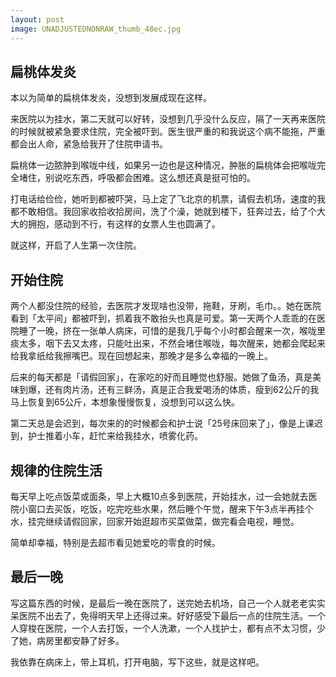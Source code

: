 ```yaml
---
layout: post
image: UNADJUSTEDNONRAW_thumb_48ec.jpg
---
```


## 扁桃体发炎

本以为简单的扁桃体发炎，没想到发展成现在这样。

来医院以为挂水，第二天就可以好转，没想到几乎没什么反应，隔了一天再来医院的时候就被紧急要求住院，完全被吓到。医生很严重的和我说这个病不能拖，严重都会出人命，紧急给我开了住院申请书。

扁桃体一边脓肿到喉咙中线，如果另一边也是这种情况，肿胀的扁桃体会把喉咙完全堵住，别说吃东西，呼吸都会困难。这么想还真是挺可怕的。

打电话给俭俭，她听到都被吓哭，马上定了飞北京的机票，请假去机场，速度的我都不敢相信。我回家收拾收拾房间，洗了个澡，她就到楼下，狂奔过去，给了个大大的拥抱，感动到不行，有这样的女票人生也圆满了。

就这样，开启了人生第一次住院。

## 开始住院

两个人都没住院的经验，去医院才发现啥也没带，拖鞋，牙刷，毛巾。。她在医院看到「太平间」都被吓到，抓着我不敢抬头也真是可爱。第一天两个人乖乖的在医院睡了一晚，挤在一张单人病床，可惜的是我几乎每个小时都会醒来一次，喉咙里痰太多，咽下去又太疼，只能吐出来，不然会堵住喉咙，每次醒来，她都会爬起来给我拿纸给我擦嘴巴。现在回想起来，那晚才是多么幸福的一晚上。

后来的每天都是「请假回家」，在家吃的好而且睡觉也舒服。她做了鱼汤，真是美味到爆，还有肉片汤，还有三鲜汤，真是正合我爱喝汤的体质，瘦到62公斤的我马上恢复到65公斤，本想象慢慢恢复，没想到可以这么快。

第二天总是会迟到，每次来的的时候都会和护士说「25号床回来了」，像是上课迟到，护士推着小车，赶忙来给我挂水，喷雾化药。

## 规律的住院生活

每天早上吃点饭菜或面条，早上大概10点多到医院，开始挂水，过一会她就去医院小窗口去买饭，吃饭，吃完吃些水果，然后睡个午觉，醒来下午3点半再挂个水，挂完继续请假回家，回家开始逛超市买菜做菜，做完看会电视，睡觉。

简单却幸福，特别是去超市看见她爱吃的零食的时候。

## 最后一晚

写这篇东西的时候，是最后一晚在医院了，送完她去机场，自己一个人就老老实实呆医院不出去了，免得明天早上还得过来。好好感受下最后一点的住院生活。一个人穿梭在医院，一个人去打饭，一个人洗漱，一个人找护士，都有点不太习惯，少了她，病房里都安静了好多。

我依靠在病床上，带上耳机，打开电脑，写下这些，就是这样吧。